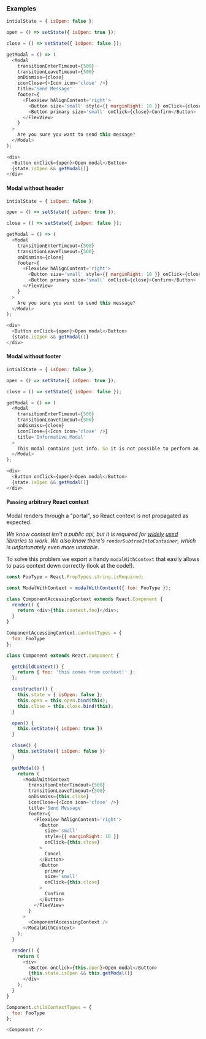### Examples

```js
intialState = { isOpen: false };

open = () => setState({ isOpen: true });

close = () => setState({ isOpen: false });

getModal = () => (
  <Modal
    transitionEnterTimeout={500}
    transitionLeaveTimeout={500}
    onDismiss={close}
    iconClose={<Icon icon='close' />}
    title='Send Message'
    footer={
      <FlexView hAlignContent='right'>
        <Button size='small' style={{ marginRight: 10 }} onClick={close}>Cancel</Button>
        <Button primary size='small' onClick={close}>Confirm</Button>
      </FlexView>
    }
  >
    Are you sure you want to send this message?
  </Modal>
);

<div>
  <Button onClick={open}>Open modal</Button>
  {state.isOpen && getModal()}
</div>
```


#### Modal without header

```js
intialState = { isOpen: false };

open = () => setState({ isOpen: true });

close = () => setState({ isOpen: false });

getModal = () => (
  <Modal
    transitionEnterTimeout={500}
    transitionLeaveTimeout={500}
    onDismiss={close}
    footer={
      <FlexView hAlignContent='right'>
        <Button size='small' style={{ marginRight: 10 }} onClick={close}>Cancel</Button>
        <Button primary size='small' onClick={close}>Confirm</Button>
      </FlexView>
    }
  >
    Are you sure you want to send this message?
  </Modal>
);

<div>
  <Button onClick={open}>Open modal</Button>
  {state.isOpen && getModal()}
</div>
```


#### Modal without footer

```js
intialState = { isOpen: false };

open = () => setState({ isOpen: true });

close = () => setState({ isOpen: false });

getModal = () => (
  <Modal
    transitionEnterTimeout={500}
    transitionLeaveTimeout={500}
    onDismiss={close}
    iconClose={<Icon icon='close' />}
    title='Informative Modal'
  >
    This modal contains just info. So it is not possible to perform an action.
  </Modal>
);

<div>
  <Button onClick={open}>Open modal</Button>
  {state.isOpen && getModal()}
</div>
```


#### Passing arbitrary React context
Modal renders through a "portal", so React context is not propagated as expected.

*We know context isn't a public api, but it is required for [widely](https://github.com/reactjs/react-redux) [used](https://github.com/yahoo/react-intl) libraries to work. We also know there's `renderSubtreeIntoContainer`, which is unfortunately even more unstable.*

To solve this problem we export a handy `modalWithContext` that easily allows to pass context down correctly (look at the code!).

```js
const FooType = React.PropTypes.string.isRequired;

const ModalWithContext = modalWithContext({ foo: FooType });

class ComponentAccessingContext extends React.Component {
  render() {
    return <div>{this.context.foo}</div>;
  }
}

ComponentAccessingContext.contextTypes = {
  foo: FooType
};

class Component extends React.Component {

  getChildContext() {
    return { foo: 'this comes from context!' };
  };

  constructor() {
    this.state = { isOpen: false };
    this.open = this.open.bind(this);
    this.close = this.close.bind(this);
  }

  open() {
    this.setState({ isOpen: true })
  }

  close() {
    this.setState({ isOpen: false })
  }

  getModal() {
    return (
      <ModalWithContext
        transitionEnterTimeout={500}
        transitionLeaveTimeout={500}
        onDismiss={this.close}
        iconClose={<Icon icon='close' />}
        title='Send Message'
        footer={
          <FlexView hAlignContent='right'>
            <Button
              size='small'
              style={{ marginRight: 10 }}
              onClick={this.close}
            >
              Cancel
            </Button>
            <Button
              primary
              size='small'
              onClick={this.close}
            >
              Confirm
            </Button>
          </FlexView>
        }
      >
        <ComponentAccessingContext />
      </ModalWithContext>
    );
  }

  render() {
    return (
      <div>
        <Button onClick={this.open}>Open modal</Button>
        {this.state.isOpen && this.getModal()}
      </div>
    );
  }
}

Component.childContextTypes = {
  foo: FooType
};

<Component />
```
